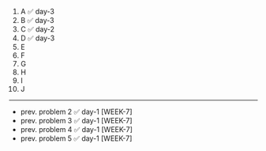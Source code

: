 1. A ✅ day-3
2. B ✅ day-3
3. C ✅ day-2
4. D ✅ day-3
5. E
6. F
7. G
8. H
9. I
10. J
---
- prev. problem 2 ✅ day-1 [WEEK-7]
- prev. problem 3 ✅ day-1 [WEEK-7]
- prev. problem 4 ✅ day-1 [WEEK-7]
- prev. problem 5 ✅ day-1 [WEEK-7]